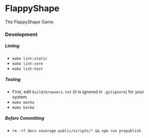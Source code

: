# FlappyShape

The FlappyShape Game.

### Development

##### Linting

* `make lint:static`
* `make lint:core`
* `make lint:test`

##### Testing

* First, edit `build/browsers.txt` (it is ignored in `.gitignore`) for your system
* `make mocha`
* `make karma`

##### Before Committing

* `rm -rf docs coverage public/scripts/* && npm run prepublish`
